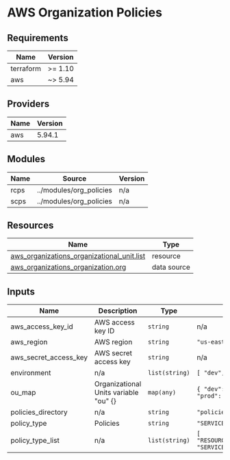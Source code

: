 # AWS Organization Policies

<!-- BEGIN_TF_DOCS -->
## Requirements

| Name | Version |
|------|---------|
| terraform | >= 1.10 |
| aws | ~> 5.94 |

## Providers

| Name | Version |
|------|---------|
| aws | 5.94.1 |

## Modules

| Name | Source | Version |
|------|--------|---------|
| rcps | ../modules/org_policies | n/a |
| scps | ../modules/org_policies | n/a |

## Resources

| Name | Type |
|------|------|
| [aws_organizations_organizational_unit.list](https://registry.terraform.io/providers/hashicorp/aws/latest/docs/resources/organizations_organizational_unit) | resource |
| [aws_organizations_organization.org](https://registry.terraform.io/providers/hashicorp/aws/latest/docs/data-sources/organizations_organization) | data source |

## Inputs

| Name | Description | Type | Default | Required |
|------|-------------|------|---------|:--------:|
| aws\_access\_key\_id | AWS access key ID | `string` | n/a | yes |
| aws\_region | AWS region | `string` | `"us-east-1"` | no |
| aws\_secret\_access\_key | AWS secret access key | `string` | n/a | yes |
| environment | n/a | `list(string)` | ```[ "dev", "prod" ]``` | no |
| ou\_map | Organizational Units variable "ou" {} | `map(any)` | ```{ "dev": "/root/dev/*", "prod": "/root/prod/*" }``` | no |
| policies\_directory | n/a | `string` | `"policies"` | no |
| policy\_type | Policies | `string` | `"SERVICE_CONTROL_POLICY"` | no |
| policy\_type\_list | n/a | `list(string)` | ```[ "RESOURCE_CONTROL_POLICY", "SERVICE_CONTROL_POLICY" ]``` | no |
<!-- END_TF_DOCS -->
